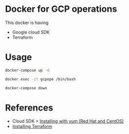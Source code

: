 # Docker for GCP operations
This docker is having
- Google cloud SDK
- Terraform


# Usage

```bash
docker-compose up -d

docker exec -it gcpope /bin/bash

docker-compose down
```


# References

- Cloud SDK > [Installing with yum (Red Hat and CentOS)](https://cloud.google.com/sdk/docs/downloads-yum)
- [Installing Terraform](https://learn.hashicorp.com/terraform/getting-started/install.html)
